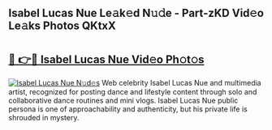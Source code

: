 ## Isabel Lucas Nue Le𝚊k𝚎d N𝚞𝚍e - Part-zKD Vid𝚎o Le𝚊ks Photos QKtxX

# <h2><a href="http://fb60oq.evod.top/?m=Isabel+Lucas+Nue">🔗 👉🔴 Isabel Lucas Nue Vid𝚎o Ph𝚘t𝚘s</a></h2>

[![Isabel Lucas Nue N𝚞d𝚎s](https://i.imgur.com/8V9OHl7.gif)](http://fb60oq.evod.top/?m=Isabel+Lucas+Nue)
Web celebrity Isabel Lucas Nue and multimedia artist, recognized for posting dance and lifestyle content through solo and collaborative dance routines and mini vlogs. Isabel Lucas Nue public persona is one of approachability and authenticity, but his private life is shrouded in mystery. 
